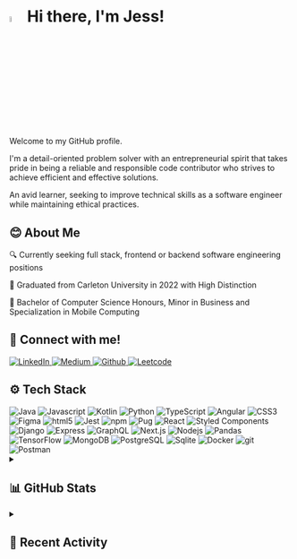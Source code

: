 <h1>
  <img src="https://media.giphy.com/media/hvRJCLFzcasrR4ia7z/giphy.gif" width="5%">
  Hi there, I'm Jess! 
</h1> 
<p>
  Welcome to my GitHub profile. </p>
<p>I'm a detail-oriented problem solver with an entrepreneurial spirit that takes pride in being a reliable and responsible code contributor who strives to achieve efficient and effective solutions.</p>
<p>An avid learner, seeking to improve technical skills as a software engineer while maintaining ethical practices.</p>

<h2> 😊 About Me </h2>
  <div>
    <p> 🔍 Currently seeking full stack, frontend or backend software engineering positions</p>
    <p> 🏫 Graduated from Carleton University in 2022 with High Distinction</p>
    <p> 📜 Bachelor of Computer Science Honours, Minor in Business and Specialization in Mobile Computing</p>
  </div>

<h2> 🔗 Connect with me! </h2>
<a href="https://www.linkedin.com/in/jessica-tiberio" target="_blank">
  <img alt="LinkedIn" src="https://img.shields.io/badge/linkedin-%230077B5.svg?&style=for-the-badge&logo=linkedin&logoColor=white" />
</a> 
<a href="https://medium.com/@jessicatiberio" target="_blank">
  <img alt="Medium" src="https://img.shields.io/badge/medium-ffffff.svg?&style=for-the-badge&logo=medium&logoColor=black" />
</a>
<a href="https://github.com/JessicaTiberio" target="_blank">
  <img alt="Github" src="https://img.shields.io/badge/GitHub-000000.svg?&style=for-the-badge&logo=Github&logoColor=white" />
</a> 
<a href="https://leetcode.com/JTibs18/" target="_blank">
  <img alt="Leetcode" src="https://img.shields.io/badge/Leetcode-f89f1b.svg?&style=for-the-badge&logo=leetcode&logoColor=white" />
</a> 

<h2> ⚙ Tech Stack </h2>
<div>
  <img alt="Java" src="https://img.shields.io/badge/-Java-61D12C?style=flat-square&logo=java&logoColor=white" />
  <img alt="Javascript" src="https://img.shields.io/badge/-Javascript-4CBF30?style=flat-square&logo=javascript&logoColor=white" />
  <img alt="Kotlin" src="https://img.shields.io/badge/-Kotlin-37AD34?style=flat-square&logo=kotlin&logoColor=white" />
  <img alt="Python" src="https://img.shields.io/badge/-Python-229B38?style=flat-square&logo=Python&logoColor=white" />
  <img alt="TypeScript" src="https://img.shields.io/badge/-TypeScript-0B893E?style=flat-square&logo=typescript&logoColor=white" />
  
  <img alt="Angular" src="https://img.shields.io/badge/-Angular-36AE99?style=flat-square&logo=angular&logoColor=white" />
  <img alt="CSS3" src="https://img.shields.io/badge/-CSS3-31A99D?style=flat-square&logo=css3&logoColor=white" />
  <img alt="Figma" src="https://img.shields.io/badge/-Figma-2CA4A1?style=flat-square&logo=Figma&logoColor=white" />
  <img alt="html5" src="https://img.shields.io/badge/-HTML5-279FA5?style=flat-square&logo=html5&logoColor=white" />
  <img alt="Jest" src="https://img.shields.io/badge/-Jest-229AA9?style=flat-square&logo=jest&logoColor=white" />
  <img alt="npm" src="https://img.shields.io/badge/-NPM-1D95AD?style=flat-square&logo=npm&logoColor=white" />
  <img alt="Pug" src="https://img.shields.io/badge/-Pug-1890B1?style=flat-square&logo=pug&logoColor=white" />
  <img alt="React" src="https://img.shields.io/badge/-React-138BB5?style=flat-square&logo=react&logoColor=white" />
  <img alt="Styled Components" src="https://img.shields.io/badge/-Styled_Components-0C7FC0?style=flat-square&logo=styled-components&logoColor=white" />
  
  <img alt="Django" src="https://img.shields.io/badge/-Django-5274CE?style=flat-square&logo=django&logoColor=white" />
  <img alt="Express" src="https://img.shields.io/badge/-Express-5957DA?style=flat-square&logo=Express&logoColor=white" />
  <img alt="GraphQL" src="https://img.shields.io/badge/-GraphQL-603AE6?style=flat-square&logo=graphql&logoColor=white" />
  <img alt="Next.js" src="https://img.shields.io/badge/-Next.js-671DF2?style=flat-square&logo=next.js&logoColor=white" />
  <img alt="Nodejs" src="https://img.shields.io/badge/-Nodejs-7000FF?style=flat-square&logo=Node.js&logoColor=white" />
  
  <img alt="Pandas" src="https://img.shields.io/badge/-Pandas-9535BA?style=flat-square&logo=pandas&logoColor=white" />
  <img alt="TensorFlow" src="https://img.shields.io/badge/-TensorFlow-931DB1?style=flat-square&logo=tensorflow&logoColor=white" />
  
  <img alt="MongoDB" src="https://img.shields.io/badge/-MongoDB-A70452?style=flat-square&logo=mongodb&logoColor=white" />
  <img alt="PostgreSQL" src="https://img.shields.io/badge/-PostgreSQL-C3192C?style=flat-square&logo=postgreSQL&logoColor=white" />
  <img alt="Sqlite" src="https://img.shields.io/badge/-Sqlite-DE2D06?style=flat-square&logo=sqlite&logoColor=white" />
 
  <img alt="Docker" src="https://img.shields.io/badge/-Docker-CD634B?style=flat-square&logo=docker&logoColor=white" />
  <img alt="git" src="https://img.shields.io/badge/-Git-D36B3B?style=flat-square&logo=git&logoColor=white" />
  <img alt="Postman" src="https://img.shields.io/badge/-Postman-D9732A?style=flat-square&logo=postman&logoColor=white" />
</div>

<details>
  <summary>
    <h2> 📊 GitHub Stats</h2>
  </summary>
  <div>
    <img src="https://github-readme-stats.vercel.app/api?username=jtibs18&hide=stars,contribs&show_icons=true&theme=transparent&rank_icon=github&include_all_commits=true" alt="jtibs github stats" />
  </div>
  <div>
    <img src="https://github-readme-stats.vercel.app/api/top-langs/?username=jtibs18&theme=transparent&hide_progress=true" alt="jtibs language stats" />
  </div>
</details>

<details>
  <summary>
    <h2> 📝 Recent Activity </h2> 
  </summary>
  <div>
    <!--START_SECTION:activity-->
  </div>
</details>
